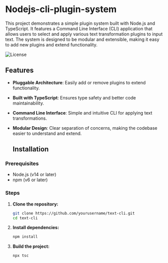 # Nodejs-cli-plugin-system
This project demonstrates a simple plugin system built with Node.js and TypeScript. It features a Command Line Interface (CLI) application that allows users to select and apply various text transformation plugins to input text. The system is designed to be modular and extensible, making it easy to add new plugins and extend functionality.

![License](https://img.shields.io/badge/license-MIT-green)

## Features

- **Pluggable Architecture**: Easily add or remove plugins to extend functionality.
- **Built with TypeScript**: Ensures type safety and better code maintainability.
- **Command Line Interface**: Simple and intuitive CLI for applying text transformations.
- **Modular Design**: Clear separation of concerns, making the codebase easier to understand and extend.

  ## Installation

### Prerequisites

- Node.js (v14 or later)
- npm (v6 or later)

### Steps

1. **Clone the repository:**

    ```bash
    git clone https://github.com/yourusername/text-cli.git
    cd text-cli
    ```

2. **Install dependencies:**

    ```bash
    npm install
    ```

3. **Build the project:**

    ```bash
    npx tsc
    ```


